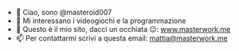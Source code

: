 - 👋 Ciao, sono @masteroid007
- 👀 Mi interessano i videogiochi e la programmazione
- 🌱 Questo è il mio sito, dacci un occhiata 😉: www.masterwork.me
- 📫 Per contattarmi scrivi a questa email: mattia@masterwork.me

<!---
masteroid007/masteroid007 is a ✨ special ✨ repository because its `README.md` (this file) appears on your GitHub profile.
You can click the Preview link to take a look at your changes.
--->
